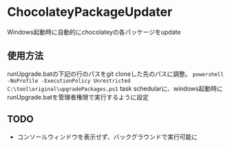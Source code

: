 # ChocolateyPackageUpdater
Windows起動時に自動的にchocolateyの各パッケージをupdate

## 使用方法

runUpgrade.batの下記の行のパスをgit cloneした先のパスに調整。
`powershell -NoProfile -ExecutionPolicy Unrestricted C:\tool\original\upgradePackages.ps1`
task schedularに、windows起動時にrunUpgrade.batを管理者権限で実行するように設定

## TODO

* コンソールウィンドウを表示せず、バックグラウンドで実行可能に
